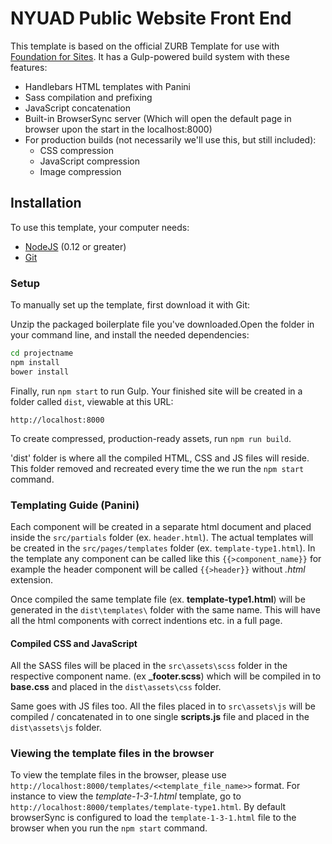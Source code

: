 # NYUAD Public Website Front End


This template is based on the official ZURB Template for use with [Foundation for Sites](http://foundation.zurb.com/sites). It has a Gulp-powered build system with these features:

- Handlebars HTML templates with Panini
- Sass compilation and prefixing
- JavaScript concatenation
- Built-in BrowserSync server  (Which will open the default page in browser upon the start in the localhost:8000)
- For production builds (not necessarily we'll use this, but still included):
  - CSS compression
  - JavaScript compression
  - Image compression

## Installation

To use this template, your computer needs:

- [NodeJS](https://nodejs.org/en/) (0.12 or greater)
- [Git](https://git-scm.com/)


### Setup

To manually set up the template, first download it with Git:


Unzip the packaged boilerplate file you've downloaded.Open the folder in your command line, and install the needed dependencies:

```bash
cd projectname
npm install
bower install
```

Finally, run `npm start` to run Gulp. Your finished site will be created in a folder called `dist`, viewable at this URL:

```
http://localhost:8000
```
To create compressed, production-ready assets, run `npm run build`.

'dist' folder is where all the compiled HTML, CSS and JS files will reside. This folder removed and recreated every time the we run the `npm start` command.

### Templating Guide (Panini)
Each component will be created in a separate html document and placed inside the `src/partials` folder (ex. `header.html`). The actual templates will be created in the `src/pages/templates` folder (ex. `template-type1.html`). In the template any component can be called like this `{{>component_name}}`  for example the header component will be called `{{>header}}` without *.html* extension. 
 
 Once compiled the same template file (ex. **template-type1.html**) will be generated in the `dist\templates\` folder with the same name. This will have all the html components with correct indentions etc. in a full page. 
 
 #### Compiled CSS and JavaScript
 
All the SASS files will be placed in the `src\assets\scss` folder in the respective component name. (ex **_footer.scss**) which will be compiled in to **base.css** and placed in the `dist\assets\css` folder.

Same goes with JS files too. All the files placed in to `src\assets\js` will be compiled / concatenated  in to one single **scripts.js** file and placed in the `dist\assets\js` folder.


### Viewing the template files in the browser
To view the template files in the browser, please use `http://localhost:8000/templates/<<template_file_name>>` format. For instance to view the *template-1-3-1.html* template, go to `http://localhost:8000/templates/template-type1.html`. By default browserSync is configured to load the  `template-1-3-1.html` file to the browser when you run the `npm start` command.